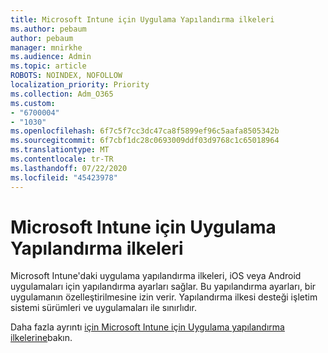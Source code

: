 ```yaml
---
title: Microsoft Intune için Uygulama Yapılandırma ilkeleri
ms.author: pebaum
author: pebaum
manager: mnirkhe
ms.audience: Admin
ms.topic: article
ROBOTS: NOINDEX, NOFOLLOW
localization_priority: Priority
ms.collection: Adm_O365
ms.custom:
- "6700004"
- "1030"
ms.openlocfilehash: 6f7c5f7cc3dc47ca8f5899ef96c5aafa8505342b
ms.sourcegitcommit: 6f7cbf1dc28c0693009ddf03d9768c1c65018964
ms.translationtype: MT
ms.contentlocale: tr-TR
ms.lasthandoff: 07/22/2020
ms.locfileid: "45423978"
---
```

# <a name="app-configuration-policies-for-microsoft-intune"></a>Microsoft Intune için Uygulama Yapılandırma ilkeleri

Microsoft Intune'daki uygulama yapılandırma ilkeleri, iOS veya Android uygulamaları için yapılandırma ayarları sağlar. Bu yapılandırma ayarları, bir uygulamanın özelleştirilmesine izin verir. Yapılandırma ilkesi desteği işletim sistemi sürümleri ve uygulamaları ile sınırlıdır.

Daha fazla ayrıntı [için Microsoft Intune için Uygulama yapılandırma ilkelerine](https://docs.microsoft.com/intune/app-configuration-policies-overview)bakın.